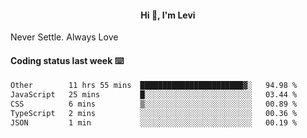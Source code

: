 <h4 style="text-align: center;">Hi 👋, I'm Levi</h4>  Never Settle. Always Love
<!---<img align="right" alt="Coding" width="300" src="https://i.pinimg.com/originals/81/17/8b/81178b47a8598f0c81c4799f2cdd4057.gif"></p> --->

#### Coding status last week ⌨️

<!--START_SECTION:waka-->

```txt
Other        11 hrs 55 mins  ███████████████████████▓░   94.98 %
JavaScript   25 mins         █░░░░░░░░░░░░░░░░░░░░░░░░   03.44 %
CSS          6 mins          ▒░░░░░░░░░░░░░░░░░░░░░░░░   00.89 %
TypeScript   2 mins          ░░░░░░░░░░░░░░░░░░░░░░░░░   00.36 %
JSON         1 min           ░░░░░░░░░░░░░░░░░░░░░░░░░   00.19 %
```

<!--END_SECTION:waka-->
